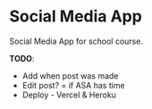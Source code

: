 # Social Media App

Social Media App for school course.

**TODO**:

- Add when post was made
- Edit post? = if ASA has time
- Deploy - Vercel & Heroku
